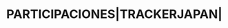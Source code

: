 ---
layout: asset
title: PARTICIPACIONES|TRACKERJAPAN|                               
isin: LU0952581584
---
